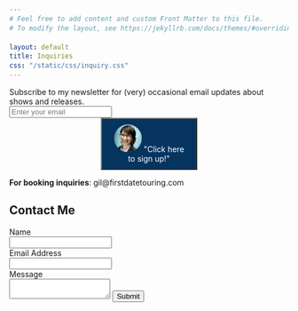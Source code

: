 ```yaml
---
# Feel free to add content and custom Front Matter to this file.
# To modify the layout, see https://jekyllrb.com/docs/themes/#overriding-theme-defaults

layout: default
title: Inquiries
css: "/static/css/inquiry.css"
---
```


<div class="button newsletter-button">
        <!-- <span class="newsletter-title"> -->
            <!-- <img src="./static/ruth.jpg" width="50" height="50" alt="Ruth Garbus" class="profile-image"> -->
            <!-- Ruth's Updates</span> -->
        <span class="newsletter-description">
        Subscribe to my newsletter for (very) occasional email updates about shows and releases.</span>
        <br>
        <form
            action="https://buttondown.com/api/emails/embed-subscribe/ruthgarbus"
            method="post"
            target="popupwindow"
            onsubmit="window.open('https://buttondown.com/ruthgarbus', 'popupwindow')"
            class="embeddable-buttondown-form newsletter-form"
        >
        <div>
            <input type="email" name="email" id="bd-email" placeholder="Enter your email" />
            <!-- <input type="submit" value="Sign up" /> -->
            <div class="button" style="text-align: center; background-color: #05345f; color: white; padding: 10px 20px; border: 2px outset gray; max-width: 130px; margin: 0 auto;">
    <span style="font-size: 1em;">
    <img src="./static/ruth.jpg" width="50" height="50" alt="Ruth Garbus" style="border-radius: 50%;">
    "Click here to sign up!"</span>

<!-- <br> -->
<!-- <span style="font-size: 1em;"></span> -->
</div>
        </div>
        </form>
    </div>

<p class="booking-text"><b>For booking inquiries</b>: gil@firstdatetouring.com</p>

<form name="Inquiry-form" action="https://api.web3forms.com/submit" method="POST"  aria-label="Inquiries Form">
<h2>Contact Me</h2>
<input type="hidden" name="access_key" value="e0ea36ec-c21f-484b-8224-adf6dcadd020">
<input type="hidden" name="from_name" value="Ruth Garbus Website Form">
<input type="checkbox" name="botcheck" id="" style="display: none;">
    <div class="field-label">
        <label for="name">Name</label>
    </div>
    <input class="text-field" maxlength="256" name="name" data-name="name" placeholder="" type="text" id="name"
        required="">
    <div class="field-label">
        <label for="email">Email Address</label>
    </div>
    <input class="text-field" maxlength="256" name="email" data-name="email" placeholder="" type="email"
        id="email" required="">
    <div class="field-label">
        <label for="message">Message</label>
    </div>
    <textarea data-name="message" maxlength="5000" id="message" name="message" required="" placeholder=""
        class="text-field">
    </textarea>
    <input type="submit" data-wait="Please wait..." class="submit-button" value="Submit">
</form>